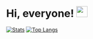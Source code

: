 <!--
**ibnuprtma/ibnuprtma** is a ✨ _special_ ✨ repository because its `README.md` (this file) appears on your GitHub profile.

Here are some ideas to get you started:

- 🔭 I’m currently working on ...
- 🌱 I’m currently learning ...
- 👯 I’m looking to collaborate on ...
- 🤔 I’m looking for help with ...
- 💬 Ask me about ...
- 📫 How to reach me: ...
- 😄 Pronouns: ...
- ⚡ Fun fact: ...
-->

<!--
**ibnuprtma/ibnuprtma** is a ✨ _special_ ✨ repository because its `README.md` (this file) appears on your GitHub profile.
<img align="center" src="https://github-readme-stats.vercel.app/api/top-langs/?username=ibnuprtma&hide=blade,html&theme=tokyonight" />
-->

# Hi, everyone! <img src="https://raw.githubusercontent.com/MartinHeinz/MartinHeinz/master/wave.gif" width="30px">
<!--
I am a software engineer based in Surabaya, Indonesia. With a greatest passion on web technologies like Laravel, Node, and React frameworks. Get in touch via email at sembara9090@gmail.com, or You can find me on [![Twitter][1.2]][1]
-->


[![Stats](https://github-readme-stats.vercel.app/api?username=ibnuprtma&theme=tokyonight&show_icons=true&line_height=27)](https://github.com/ssembara/ibnuprtma)
[![Top Langs](https://github-readme-stats.vercel.app/api/top-langs/?username=ssembara&hide=blade,html&theme=tokyonight)](https://github.com/ssembara/ibnuprtma)

<!-- Icons -->

[1.2]: http://i.imgur.com/wWzX9uB.png (twitter icon without padding)

<!-- Links to your social media accounts -->

[1]: https://twitter.com/ibnuprtma


